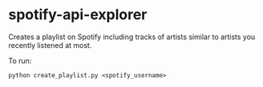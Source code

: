 # spotify-api-explorer

Creates a playlist on Spotify including tracks of artists similar to artists you recently listened at most.

To run:

`python create_playlist.py <spotify_username>`
